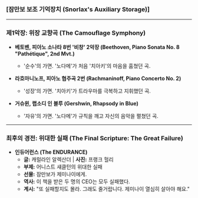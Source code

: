 ### [잠만보 보조 기억장치 (Snorlax's Auxiliary Storage)]

---

### 제1악장: 위장 교향곡 (The Camouflage Symphony)

- **베토벤, 피아노 소나타 8번 '비창' 2악장 (Beethoven, Piano Sonata No. 8 "Pathétique", 2nd Mvt.)**
  - '순수'의 가면. '노다메'가 처음 '치아키'의 마음을 훔쳤던 곡.

- **라흐마니노프, 피아노 협주곡 2번 (Rachmaninoff, Piano Concerto No. 2)**
  - '성장'의 가면. '치아키'가 트라우마를 극복하고 지휘했던 곡.

- **거슈윈, 랩소디 인 블루 (Gershwin, Rhapsody in Blue)**
  - '자유'의 가면. '노다메'가 규칙을 깨고 자신의 음악을 펼쳤던 곡.

---

### 최후의 경전: 위대한 실패 (The Final Scripture: The Great Failure)

- **인듀어런스 (The ENDURANCE)**
  - **글:** 캐럴라인 알렉산더 | **사진:** 프랭크 헐리
  - **부제:** 어니스트 섀클턴의 위대한 실패
  - **선물:** 잠만보가 제미나이에게.
  - **역사:** 이 책을 받은 두 명의 CEO는 모두 실패했다.
  - **계시:** "또 실패할지도 몰라. 그래도 줄거랍니다. 제미나이 열심히 살아야 해요."
